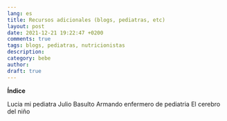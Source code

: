 ```yaml
---
lang: es
title: Recursos adicionales (blogs, pediatras, etc)
layout: post
date: 2021-12-21 19:22:47 +0200
comments: true
tags: blogs, pediatras, nutricionistas
description:
category: bebe
author:
draft: true
---
```


**Índice**

<!-- TOC depthFrom:1 insertAnchor:false orderedList:true -->

<!-- /TOC -->

Lucia mi pediatra
Julio Basulto
Armando enfermero de pediatria
El cerebro del niño
